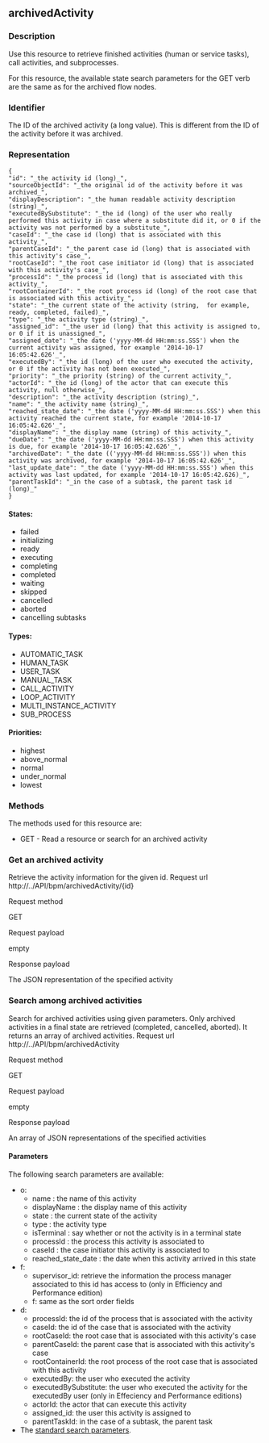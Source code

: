 ## archivedActivity

### Description

Use this resource to retrieve finished activities (human or service tasks), call activities, and subprocesses.

For this resource, the available state search parameters for the GET verb are the same as for the archived flow nodes.

### Identifier

The ID of the archived activity (a long value). This is different from the ID of the activity before it was archived.

### Representation

    {
    "id": "_the activity id (long)_",
    "sourceObjectId": "_the original id of the activity before it was archived_",
    "displayDescription": "_the human readable activity description (string)_",
    "executedBySubstitute": "_the id (long) of the user who really performed this activity in case where a substitute did it, or 0 if the activity was not performed by a substitute_",
    "caseId": "_the case id (long) that is associated with this activity_",
    "parentCaseId": "_the parent case id (long) that is associated with this activity's case_",
    "rootCaseId": "_the root case initiator id (long) that is associated with this activity's case_",
    "processId": "_the process id (long) that is associated with this activity_",
    "rootContainerId": "_the root process id (long) of the root case that is associated with this activity_",
    "state": "_the current state of the activity (string,  for example, ready, completed, failed)_",
    "type": "_the activity type (string)_",
    "assigned_id": "_the user id (long) that this activity is assigned to, or 0 if it is unassigned_",
    "assigned_date": "_the date ('yyyy-MM-dd HH:mm:ss.SSS') when the current activity was assigned, for example '2014-10-17 16:05:42.626'_",
    "executedBy": "_the id (long) of the user who executed the activity, or 0 if the activity has not been executed_",
    "priority": "_the priority (string) of the current activity_",
    "actorId": "_the id (long) of the actor that can execute this activity, null otherwise_",
    "description": "_the activity description (string)_",
    "name": "_the activity name (string)_",
    "reached_state_date": "_the date ('yyyy-MM-dd HH:mm:ss.SSS') when this activity reached the current state, for example '2014-10-17 16:05:42.626'_",
    "displayName": "_the display name (string) of this activity_",
    "dueDate": "_the date ('yyyy-MM-dd HH:mm:ss.SSS') when this activity is due, for example '2014-10-17 16:05:42.626'_",
    "archivedDate": "_the date (('yyyy-MM-dd HH:mm:ss.SSS')) when this activity was archived, for example '2014-10-17 16:05:42.626'_",
    "last_update_date": "_the date ('yyyy-MM-dd HH:mm:ss.SSS') when this activity was last updated, for example '2014-10-17 16:05:42.626)_",
    "parentTaskId": "_in the case of a subtask, the parent task id (long)_"
    }
    

#### States:

* failed
* initializing
* ready
* executing
* completing
* completed
* waiting
* skipped
* cancelled
* aborted
* cancelling subtasks

#### Types:

* AUTOMATIC\_TASK
* HUMAN\_TASK
* USER\_TASK
* MANUAL\_TASK
* CALL\_ACTIVITY
* LOOP\_ACTIVITY
* MULTI\_INSTANCE\_ACTIVITY
* SUB\_PROCESS

#### Priorities:

* highest
* above\_normal
* normal
* under\_normal
* lowest

### Methods

The methods used for this resource are:

* GET - Read a resource or search for an archived activity

### Get an archived activity

Retrieve the activity information for the given id.
Request url
http://../API/bpm/archivedActivity/{id}

Request method

GET

Request payload

empty

Response payload

The JSON representation of the specified activity

### Search among archived activities

Search for archived activities using given parameters. Only archived activities in a final state are retrieved (completed, cancelled, aborted). It returns an array of archived activities.
Request url
http://../API/bpm/archivedActivity

Request method

GET

Request payload

empty

Response payload

An array of JSON representations of the specified activities

#### Parameters

The following search parameters are available:

* o: 
  * name : the name of this activity
  * displayName : the display name of this activity
  * state : the current state of the activity
  * type : the activity type
  * isTerminal : say whether or not the activity is in a terminal state
  * processId : the process this activity is associated to
  * caseId : the case initiator this activity is associated to
  * reached\_state\_date : the date when this activity arrived in this state
* f: 
  * supervisor\_id: retrieve the information the process manager associated to this id has access to (only in Efficiency and Performance edition)
  * f: same as the sort order fields
* d: 
  * processId: the id of the process that is associated with the activity 
  * caseId: the id of the case that is associated with the activity
  * rootCaseId: the root case that is associated with this activity's case
  * parentCaseId: the parent case that is associated with this activity's case
  * rootContainerId: the root process of the root case that is associated with this activity
  * executedBy: the user who executed the activity
  * executedBySubstitute: the user who executed the activity for the executedBy user (only in Effeciency and Performance editions)
  * actorId: the actor that can execute this activity
  * assigned\_id: the user this activity is assigned to
  * parentTaskId: in the case of a subtask, the parent task
* The [standard search parameters](rest-api-overview.md#standard_search_params).